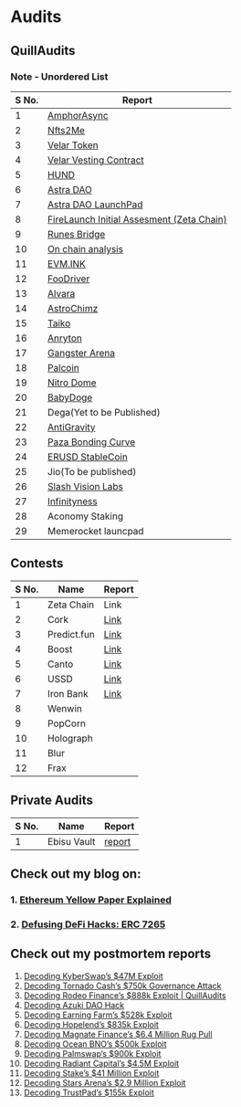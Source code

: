 # Audits

## QuillAudits
### Note - Unordered List
| S No.| Report| 
|---	 |---	   |
|  1 	 |  [AmphorAsync](https://docs.google.com/document/d/1j_V9j-cvTW4bD-8_01fhWbe0CDyT2MNrosWFniYFUTw/edit)|
|  2 	 |  [Nfts2Me](https://github.com/Quillhash/QuillAudit_Reports/blob/master/NFTs2ME%20Smart%20Contract%20Audit%20Report%20-%20QuillAudits.pdf)|
|  3 	 |  [Velar Token](https://github.com/Quillhash/QuillAudit_Reports/blob/master/Velar%20token%20Contract%20Audit%20Report%20-%20QuillAudits.pdf)
|  4   |  [Velar Vesting Contract](https://github.com/Quillhash/QuillAudit_Reports/blob/master/Velar%20Vesting%20Wallet%20Cliff%20Audit%20Report-QuillAudits.pdf)|
|  5   |  [HUND](https://github.com/Quillhash/QuillAudit_Reports/blob/master/HUND%20Smart%20Contract%20Audit%20Report%20-%20QuillAudits.pdf)|
|  6   |  [Astra DAO](https://github.com/Quillhash/QuillAudit_Reports/blob/master/AstraDAO%20Smart%20Contract%20Audit%20Report%20-%20QuillAudits.pdf)|
|  7   |  [Astra DAO LaunchPad](https://github.com/Quillhash/QuillAudit_Reports/blob/master/Astra%20DAO%20LaunchPad%20Contracts%20Audit%20Report%20-%20QuillAudits.pdf)|
|  8   |  [FireLaunch Initial Assesment (Zeta Chain)](https://github.com/Quillhash/QuillAudit_Reports/blob/master/Lite%20Technical%20Due%20Diligence/FireLaunch%20Lite%20Technical%20Assessment%20Report-%20QuillAudits.pdf)|
|  9   |  [Runes Bridge](https://github.com/Quillhash/QuillAudit_Reports/blob/master/Lite%20Technical%20Due%20Diligence/RunesBridge%20Lite%20Technical%20Assessment%20Report%20-%20QuillAudits.pdf)|
|  10  |  [On chain analysis](https://github.com/Quillhash/QuillAudit_Reports/blob/master/Audit%20Forensics/UTR%20Report-QuillAudits.pdf)|
|  11  |  [EVM.INK](https://github.com/Quillhash/QuillAudit_Reports/blob/master/EVM.INK%20Smart%20Contract%20Audit%20Report%20-%20QuillAudits.pdf)|
|  12  |  [FooDriver](https://github.com/Quillhash/QuillAudit_Reports/blob/master/FooDriver%20Smart%20Contract%20Audit%20Report%20-%20QuillAudits.pdf)|
|  13  |  [Alvara](https://github.com/Quillhash/QuillAudit_Reports/blob/master/Alvara%20Smart%20Contracts%20Audit%20Report%20-%20QuillAudits.pdf)|
|  14  |  [AstroChimz](https://github.com/Quillhash/QuillAudit_Reports/blob/master/AstroChimz%20Scenes%20Smart%20Contract%20Audit%20Report%20-%20QuillAudits.pdf)|
|  15  |  [Taiko](https://github.com/Quillhash/QuillAudit_Reports/blob/master/Taiko%20Smart%20Contracts%20Audit%20Report%20-%20QuillAudits.pdf)|
|  16  |  [Anryton](https://github.com/Quillhash/QuillAudit_Reports/blob/master/Anryton%20Smart%20Contract%20Audit%20Report%20-%20QuillAudits.pdf)|
|  17  |  [Gangster Arena](https://github.com/Quillhash/QuillAudit_Reports/blob/master/Gangster%20Arena%20Smart%20Contracts%20Audit%20Report%20-%20QuillAudits.pdf)|
|  18  |  [Palcoin](https://github.com/Quillhash/QuillAudit_Reports/blob/master/Palcoin%20Smart%20Contract%20Audit%20Report%20-%20QuillAudits.pdf)|
|  19  |  [Nitro Dome](https://github.com/Quillhash/QuillAudit_Reports/blob/master/NitroDome%20Smart%20Contract%20Audit%20Report%20-%20QuillAudits.pdf)|
|  20  |  [BabyDoge](https://github.com/Quillhash/QuillAudit_Reports/blob/master/BabyDoge_Deflationary_Swap%2C_MultiToken_Burn_Smart_Contract_Audit.pdf)|        
|  21  |  Dega(Yet to be Published)|
|  22  |  [AntiGravity](https://github.com/Quillhash/QuillAudit_Reports/blob/master/AntiGravity%20Smart%20Contract%20Audit%20Report%20-%20QuillAudits.pdf)|
|  23  |  [Paza Bonding Curve](https://github.com/Quillhash/QuillAudit_Reports/blob/master/ISPZ%20-%20Bonding%20Curve%20Audit%20Report%20-%20QuillAudits.pdf)|
|  24  |  [ERUSD StableCoin](https://github.com/Quillhash/QuillAudit_Reports/blob/master/ERUSD%20Smart%20Contract%20Audit%20Report%20-%20QuillAudits.pdf)|
|  25  |  Jio(To be published) |
|  26  |  [Slash Vision Labs](https://github.com/Quillhash/QuillAudit_Reports/blob/master/SlashVisionLabs%20Smart%20Contract%20Audit%20Report%20-%20QuillAudits.pdf)|
|  27  |  [Infinityness](https://github.com/Quillhash/QuillAudit_Reports/blob/master/Headstarter%20Smart%20Contract%20Audit%20Report%20-%20QuillAudits.pdf)|
|  28  |  Aconomy Staking|
|  29  |  Memerocket launcpad | 


## Contests
| S No.| Name  | Report |
|---	 |---	   |---   
|  1   | Zeta Chain|  Link | 
|  2   | Cork | [Link](https://github.com/sherlock-audit/2024-08-cork-protocol-judging/issues?q=pheonix) |
|  3    | Predict.fun|  [Link](https://github.com/sherlock-audit/2024-09-predict-fun-judging/issues/251) | 
|  4   | Boost |  [Link](https://github.com/sherlock-audit/2024-06-boost-aa-wallet-judging/issues?q=pheonix) | 
|  5   | Canto |      [Link](https://github.com/code-423n4/2023-11-canto-findings/issues/12)|      
|  6   | USSD  |      [Link](https://github.com/sherlock-audit/2023-05-USSD-judging/issues/500)|
|  7   | Iron Bank|  [Link](https://github.com/sherlock-audit/2023-05-ironbank-judging/issues/406)|
|  8   | Wenwin  | |  
|  9   | PopCorn | |  
|  10   | Holograph | |  
| 11   | Blur  | |   
| 12   | Frax  | |  

## Private Audits
| S No. | Name | Report|
|---    |---   |---    | 
|  1    | Ebisu Vault | [report](https://docs.google.com/document/d/1pWlO-_SC-hWskwsB82K-xYp2jS_qf78lzE-Tlu2rl3I/edit?usp=sharing)|




## Check out my blog on: 
### 1. [Ethereum Yellow Paper Explained](https://pheonix244001.substack.com/p/ethereum-yellow-paper-explained)
### 2. [Defusing DeFi Hacks: ERC 7265](https://docs.google.com/document/d/1fr3nUsX43ccfgOahT9f5JK4e11sj0kUDzoIoGfrP2Ls/edit?usp=sharing)


## Check out my postmortem reports 
 1. [Decoding KyberSwap’s $47M Exploit](https://www.quillaudits.com/blog/hack-analysis/kyberswap-hack)
 2. [Decoding Tornado Cash’s $750k Governance Attack](https://docs.google.com/document/d/1X-woUd3fAPnAiLKJgo0_2UTvNsRXj-i427H95duPE1g/edit?usp=sharing)
 3. [Decoding Rodeo Finance’s $888k Exploit | QuillAudits](https://docs.google.com/document/d/1m1S8a6ngocsS9QaIPaxjeAYILOZJ-v07OSOEGXKiCDw/edit?usp=sharing)
 4. [Decoding Azuki DAO Hack](https://www.quillaudits.com/blog/hack-analysis/azuki-dao-hack)
 5. [Decoding Earning Farm’s $528k Exploit](https://www.quillaudits.com/blog/hack-analysis/earning-farm-exploit)
 6. [Decoding Hopelend’s $835k Exploit](https://quillaudits.medium.com/decoding-hopelends-835k-exploit-d99814075bf1)
 7. [Decoding Magnate Finance’s $6.4 Million Rug Pull](https://www.quillaudits.com/blog/hack-analysis/magnate-finance-rug-pull)
 8. [Decoding Ocean BNO’s $500k Exploit](https://docs.google.com/document/d/1n3cK9tgrKeXUNfzksxZxabHQAQ-3z6A5_KzCLp99Q4s/edit?usp=sharing)
 9. [Decoding Palmswap’s $900k Exploit](https://www.quillaudits.com/blog/hack-analysis/palmswap-900k-exploit)
 10. [Decoding Radiant Capital’s $4.5M Exploit](https://docs.google.com/document/d/1B6HG7IJkHHZasRLNBY-AFe_QpYdYUB1C-CQOQTWDcKw/edit?usp=sharing)
 11. [Decoding Stake’s $41 Million Exploit ](https://www.quillaudits.com/blog/hack-analysis/stake-41-million-exploit)
 12. [Decoding Stars Arena’s $2.9 Million Exploit](https://docs.google.com/document/d/1ptCoDoK1TfQ9cJqeg28GsClN9oInuhPsJLyY3GSvCjk/edit?usp=sharing)
 13. [Decoding TrustPad’s $155k Exploit](https://www.quillaudits.com/blog/hack-analysis/trustpad-exploit)
